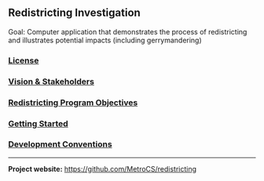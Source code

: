 ## Redistricting Investigation

Goal: Computer application that demonstrates the process of redistricting and illustrates potential impacts (including gerrymandering)

### [License](LICENSE)

### [Vision & Stakeholders](Vision.md)

### [Redistricting Program Objectives](RedistrictingProgram.md)

### [Getting Started](GettingStarted.md)

### [Development Conventions](DevelopmentConventions.md)


___

__Project website:__ https://github.com/MetroCS/redistricting
